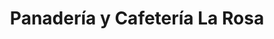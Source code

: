 ---
title: "Panadería y Cafetería La Rosa"
url: /martin-coronado/panaderia-y-cafeteria-la-rosa/
shop: Bäckerei
---